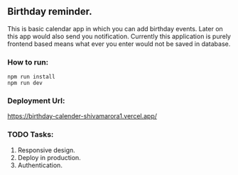 ## Birthday reminder.
This is basic calendar app in which you can add birthday events. Later on this app would also send you notification. Currently this application is purely frontend based means what ever you enter would not be saved in database.

### How to run:
```
npm run install
npm run dev
```

### Deployment Url:
https://birthday-calender-shivamarora1.vercel.app/


### TODO Tasks:
1. Responsive design.
2. Deploy in production.
3. Authentication.